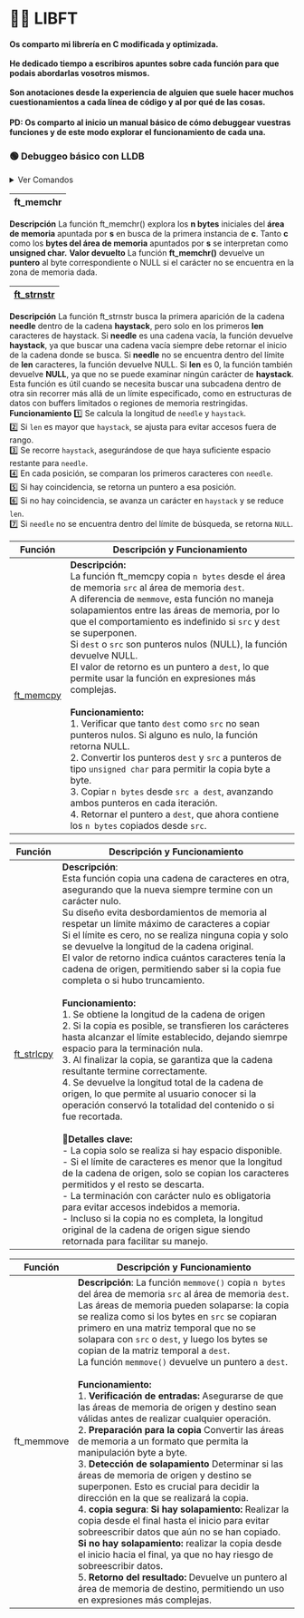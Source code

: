 # 👨‍💻 LIBFT 

#### Os comparto mi librería en C modificada y optimizada.<br><br>He dedicado tiempo a escribiros apuntes sobre cada función para que podais abordarlas vosotros mismos.<br><br>Son anotaciones desde la experiencia de alguien que suele hacer muchos cuestionamientos a cada línea de código y al por qué de las cosas. 

#### PD: Os comparto al inicio un manual básico de cómo debuggear vuestras funciones y de este modo explorar el funcionamiento de cada una.

### 🟢 Debuggeo básico con LLDB

<details>
<summary>Ver Comandos</summary>

* **1. Iniciar el lldb con el ejecutable**

        lldb ./a.out

* **2. Establecer un punto de interrupción en una función**
  
            (lldb) b main
  
  - **Si quieres establecer un punto de interrupción en una línea específica:**
  
            (lldb) b tu_programa.c:10
      
  - **Si quieres ver todos los puntos de interrupción:**
      
            (lldb) breakpoint list
  
  - **Si quieres eliminar un punto de interrupción:**

            (lldb) breakpoint delete 1  # 1 es el número del punto de interrupción
      

* **3. Ejecuta el programa:**
  - Ejecuta el programa hasta que se encuentre un punto de interrupción.
  
            (lldb) r
      

* **4. Avanzar línea por línea**
  - Avanzar sin entrar en funciones:
      
            (lldb) n
      
  - Entrar en una función:
     
            (lldb) s
      

* **5. Si quieres inspeccionar variables**
  - Si quieres imprimir el valor de una variable:
      
            (lldb) p variable
     
  - Si quieres ver todas las variables locales:
      
            (lldb) fr v
      
  - Si quieres ver el contenido de un arreglo o puntero:
      
            (lldb) memory read puntero
      

* **6. Continuar la ejecución**
  - Continúa la ejecución hasta el siguiente punto de interrupción.
      
            (lldb) c
      

* **10. Salir de LLDB**
  - Cuando termines de depurar, sal de LLDB.
      
            (lldb) q


* **Comandos Útiles Adicionales**
  - **Ver el tamaño de una variable:**
      
            (lldb) p sizeof(variable)
      
  - **Ver el contenido de un arreglo como una cadena:**
      
            (lldb) p (char *)arreglo
      
  - **Ver el contenido de la pila de llamadas:**
     
            (lldb) bt
</details>

| ft_memchr |
|--------|
**Descripción**
La función ft_memchr() explora los **n bytes** iniciales del **área de memoria** apuntada por **s** en busca de la primera instancia de **c**. 
Tanto **c** como los **bytes del área de memoria** apuntados por **s** se interpretan como **unsigned char.**
**Valor devuelto**
La función **ft_memchr()** devuelve un **puntero** al byte correspondiente o NULL si el carácter no se encuentra en la zona de memoria dada.

| [ft_strnstr](https://github.com/PajaritoCantor/Libft/blob/main/ft_strnstr.c) |
|--------|
**Descripción** La función ft_strnstr busca la primera aparición de la cadena **needle** dentro de la cadena **haystack**, pero solo en los primeros **len** caracteres de haystack.
Si **needle** es una cadena vacía, la función devuelve **haystack**, ya que buscar una cadena vacía siempre debe retornar el inicio de la cadena donde se busca.
Si **needle** no se encuentra dentro del límite de **len** caracteres, la función devuelve NULL.
Si **len** es 0, la función también devuelve **NULL**, ya que no se puede examinar ningún carácter de **haystack**.
Esta función es útil cuando se necesita buscar una subcadena dentro de otra sin recorrer más allá de un límite especificado, como en estructuras de datos con buffers limitados o regiones de memoria restringidas.
**Funcionamiento**
1️⃣ Se calcula la longitud de `needle` y `haystack`.  
2️⃣ Si `len` es mayor que `haystack`, se ajusta para evitar accesos fuera de rango.  
3️⃣ Se recorre `haystack`, asegurándose de que haya suficiente espacio restante para `needle`.  
4️⃣ En cada posición, se comparan los primeros caracteres con `needle`.  
5️⃣ Si hay coincidencia, se retorna un puntero a esa posición.  
6️⃣ Si no hay coincidencia, se avanza un carácter en `haystack` y se reduce `len`.  
7️⃣ Si `needle` no se encuentra dentro del límite de búsqueda, se retorna `NULL`.  


| **Función** | **Descripción y Funcionamiento** |
|-------------|-----------------------------------|
| [ft_memcpy](https://github.com/PajaritoCantor/Libft/blob/main/ft_memcpy.c) | **Descripción:** <br> La función ft_memcpy copia `n bytes` desde el área de memoria `src` al área de memoria `dest`. <br> A diferencia de `memmove`, esta función no maneja solapamientos entre las áreas de memoria, por lo que el comportamiento es indefinido si `src` y `dest` se superponen. <br> Si `dest` o `src` son punteros nulos (NULL), la función devuelve NULL. <br> El valor de retorno es un puntero a `dest`, lo que permite usar la función en expresiones más complejas. <br> <br> **Funcionamiento:** <br>1. Verificar que tanto `dest` como `src` no sean punteros nulos. Si alguno es nulo, la función retorna NULL. <br> 2. Convertir los punteros `dest` y `src` a punteros de tipo `unsigned char` para permitir la copia byte a byte. <br> 3. Copiar `n bytes` desde `src a dest`, avanzando ambos punteros en cada iteración. <br> 4. Retornar el puntero a `dest`, que ahora contiene los `n bytes` copiados desde `src`.


| **Función** | **Descripción y Funcionamiento** |
|-------------|-----------------------------------|
| [ft_strlcpy](https://github.com/PajaritoCantor/Libft/blob/main/ft_strlcpy.c) | **Descripción**:<br> Esta función copia una cadena de caracteres en otra, asegurando que la nueva siempre termine con un carácter nulo. <br> Su diseño evita desbordamientos de memoria al respetar un límite máximo de caracteres a copiar <br> Si el límite es cero, no se realiza ninguna copia y solo se devuelve la longitud de la cadena original. <br> El valor de retorno indica cuántos caracteres tenía la cadena de origen, permitiendo saber si la copia fue completa o si hubo truncamiento. <br> <br> **Funcionamiento:** <br>1. Se obtiene la longitud de la cadena de origen <br> 2. Si la copia es posible, se transfieren los carácteres hasta alcanzar el límite establecido, dejando siemrpe espacio para la terminación nula. <br> 3. Al finalizar la copia, se garantiza que la cadena resultante termine correctamente. <br> 4. Se devuelve la longitud total de la cadena de origen, lo que permite al usuario conocer si la operación conservó la totalidad del contenido o si fue recortada.<br><br>📌**Detalles clave:** <br> - La copia solo se realiza si hay espacio disponible.<br>- Si el límite de caracteres es menor que la longitud de la cadena de origen, solo se copian los caracteres permitidos y el resto se descarta.<br>- La terminación con carácter nulo es obligatoria para evitar accesos indebidos a memoria.<br>- Incluso si la copia no es completa, la longitud original de la cadena de origen sigue siendo retornada para facilitar su manejo. |

| **Función** | **Descripción y Funcionamiento** |
|-------------|-----------------------------------|
|ft_memmove | **Descripción**: La función `memmove()` copia `n bytes` del área de memoria `src` al área de memoria `dest`. <br>Las áreas de memoria pueden solaparse: la copia se realiza como si los bytes en `src` se copiaran primero en una matriz temporal que no se solapara con `src` o `dest`, y luego los bytes se copian de la matriz temporal a `dest`. <br>La función `memmove()` devuelve un puntero a `dest`.<br><br>**Funcionamiento:** <br>1. **Verificación de entradas:** Asegurarse de que las áreas de memoria de origen y destino sean válidas antes de realizar cualquier operación.<br>2. **Preparación para la copia** Convertir las áreas de memoria a un formato que permita la manipulación byte a byte.<br>3. **Detección de solapamiento** Determinar si las áreas de memoria de origen y destino se superponen. Esto es crucial para decidir la dirección en la que se realizará la copia.<br>4. **copia segura**: **Si hay solapamiento:** Realizar la copia desde el final hasta el inicio para evitar sobreescribir datos que aún no se han copiado.<br>**Si no hay solapamiento:** realizar la copia desde el inicio hacia el final, ya que no hay riesgo de sobreescribir datos. <br>5. **Retorno del resultado:** Devuelve un puntero al área de memoria de destino, permitiendo un uso en expresiones más complejas.     
